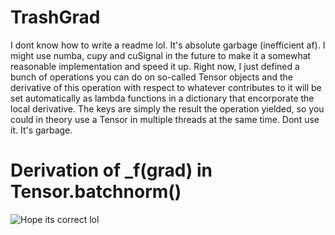 # TrashGrad

I dont know how to write a readme lol. It's absolute garbage (inefficient af). I might use numba, cupy and cuSignal in the future to make it a
somewhat reasonable implementation and speed it up. Right now, I just defined a bunch of operations you can do on so-called Tensor objects
and the derivative of this operation with respect to whatever contributes to it will be set automatically as lambda functions in a dictionary that 
encorporate the local derivative. The keys are simply the result the operation yielded, so you could in theory use a Tensor in multiple threads at
the same time. Dont use it. It's garbage.

# Derivation of _f(grad) in Tensor.batchnorm()
![Hope its correct lol](https://www.github.com/barnii77/TrashGrad/derivation.jpeg)